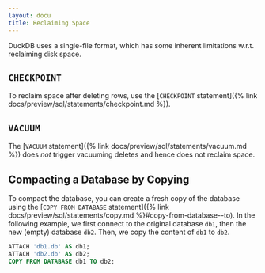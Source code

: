 ```yaml
---
layout: docu
title: Reclaiming Space
---
```


DuckDB uses a single-file format, which has some inherent limitations w.r.t. reclaiming disk space.

## `CHECKPOINT`

To reclaim space after deleting rows, use the [`CHECKPOINT` statement]({% link docs/preview/sql/statements/checkpoint.md %}).

## `VACUUM`

The [`VACUUM` statement]({% link docs/preview/sql/statements/vacuum.md %}) does _not_ trigger vacuuming deletes and hence does not reclaim space.

## Compacting a Database by Copying

To compact the database, you can create a fresh copy of the database using the [`COPY FROM DATABASE` statement]({% link docs/preview/sql/statements/copy.md %}#copy-from-database--to). In the following example, we first connect to the original database `db1`, then the new (empty) database `db2`. Then, we copy the content of `db1` to `db2`.

```sql
ATTACH 'db1.db' AS db1;
ATTACH 'db2.db' AS db2;
COPY FROM DATABASE db1 TO db2;
```